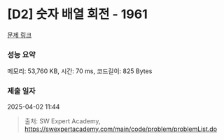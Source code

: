 # [D2] 숫자 배열 회전 - 1961 

[문제 링크](https://swexpertacademy.com/main/code/problem/problemDetail.do?contestProbId=AV5Pq-OKAVYDFAUq) 

### 성능 요약

메모리: 53,760 KB, 시간: 70 ms, 코드길이: 825 Bytes

### 제출 일자

2025-04-02 11:44



> 출처: SW Expert Academy, https://swexpertacademy.com/main/code/problem/problemList.do